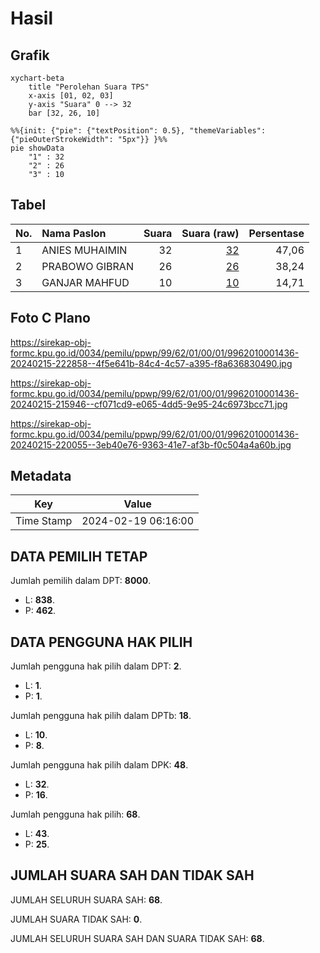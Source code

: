 # Hasil

## Grafik

```mermaid
xychart-beta
    title "Perolehan Suara TPS"
    x-axis [01, 02, 03]
    y-axis "Suara" 0 --> 32
    bar [32, 26, 10]
```

```mermaid
%%{init: {"pie": {"textPosition": 0.5}, "themeVariables": {"pieOuterStrokeWidth": "5px"}} }%%
pie showData
    "1" : 32
    "2" : 26
    "3" : 10
```

## Tabel

| No. | Nama Paslon    | Suara | Suara (raw) | Persentase |
|:--- |:-------------- | -----:| -----------:| ----------:|
| 1   | ANIES MUHAIMIN | 32    | [32][p-1]   | 47,06      |
| 2   | PRABOWO GIBRAN | 26    | [26][p-2]   | 38,24      |
| 3   | GANJAR MAHFUD  | 10    | [10][p-3]   | 14,71      |


[p-1]: https://github.com/gigit-pemilu/pemilu-2024-99-luar-negeri/blob/main/pilpres/hitung-suara/sub/99-luar-negeri/sub/62-kuala-lumpur-malaysia/sub/01-kuala-lumpur-malaysia/sub/0001-kuala-lumpur-malaysia/sub/436-tps-123/sub/paslon-1.txt
[p-2]: https://github.com/gigit-pemilu/pemilu-2024-99-luar-negeri/blob/main/pilpres/hitung-suara/sub/99-luar-negeri/sub/62-kuala-lumpur-malaysia/sub/01-kuala-lumpur-malaysia/sub/0001-kuala-lumpur-malaysia/sub/436-tps-123/sub/paslon-2.txt
[p-3]: https://github.com/gigit-pemilu/pemilu-2024-99-luar-negeri/blob/main/pilpres/hitung-suara/sub/99-luar-negeri/sub/62-kuala-lumpur-malaysia/sub/01-kuala-lumpur-malaysia/sub/0001-kuala-lumpur-malaysia/sub/436-tps-123/sub/paslon-3.txt

## Foto C Plano

https://sirekap-obj-formc.kpu.go.id/0034/pemilu/ppwp/99/62/01/00/01/9962010001436-20240215-222858--4f5e641b-84c4-4c57-a395-f8a636830490.jpg

https://sirekap-obj-formc.kpu.go.id/0034/pemilu/ppwp/99/62/01/00/01/9962010001436-20240215-215946--cf071cd9-e065-4dd5-9e95-24c6973bcc71.jpg

https://sirekap-obj-formc.kpu.go.id/0034/pemilu/ppwp/99/62/01/00/01/9962010001436-20240215-220055--3eb40e76-9363-41e7-af3b-f0c504a4a60b.jpg


## Metadata

| Key        | Value               |
| ---------- | ------------------- |
| Time Stamp | 2024-02-19 06:16:00 |


## DATA PEMILIH TETAP

Jumlah pemilih dalam DPT: **8000**.
 * L: **838**.
 * P: **462**.

## DATA PENGGUNA HAK PILIH

Jumlah pengguna hak pilih dalam DPT: **2**.
 * L: **1**.
 * P: **1**.

Jumlah pengguna hak pilih dalam DPTb: **18**.
 * L: **10**.
 * P: **8**.

Jumlah pengguna hak pilih dalam DPK: **48**.
 * L: **32**.
 * P: **16**.

Jumlah pengguna hak pilih: **68**.
 * L: **43**.
 * P: **25**.

## JUMLAH SUARA SAH DAN TIDAK SAH

JUMLAH SELURUH SUARA SAH: **68**.

JUMLAH SUARA TIDAK SAH: **0**.

JUMLAH SELURUH SUARA SAH DAN SUARA TIDAK SAH: **68**.


